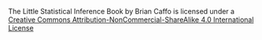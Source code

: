 The Little Statistical Inference Book</span> by <span xmlns:cc="http://creativecommons.org/ns#" property="cc:attributionName">Brian Caffo</span> is licensed under a [Creative Commons Attribution-NonCommercial-ShareAlike 4.0 International License](http://creativecommons.org/licenses/by-nc-sa/4.0/)

